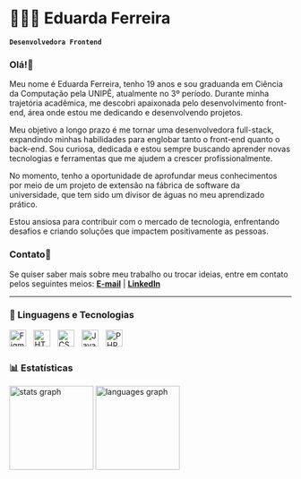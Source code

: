 <!--
## Hi there 👋

**EduardaMFerreira/EduardaMFerreira** is a ✨ _special_ ✨ repository because its `README.md` (this file) appears on your GitHub profile.

Here are some ideas to get you started:

- 🔭 I’m currently working on ...
- 🌱 I’m currently learning ...
- 👯 I’m looking to collaborate on ...
- 🤔 I’m looking for help with ...
- 💬 Ask me about ...
- 📫 How to reach me: ...
- 😄 Pronouns: ...
- ⚡ Fun fact: ...
-->
# 👩🏻‍💻 Eduarda Ferreira

**`Desenvolvedora Frontend`**

### Olá!👋

Meu nome é Eduarda Ferreira, tenho 19 anos e sou graduanda em Ciência da Computação pela UNIPÊ, atualmente no 3º período. Durante minha trajetória acadêmica, me descobri apaixonada pelo desenvolvimento front-end, área onde estou me dedicando e desenvolvendo projetos.

Meu objetivo a longo prazo é me tornar uma desenvolvedora full-stack, expandindo minhas habilidades para englobar tanto o front-end quanto o back-end. Sou curiosa, dedicada e estou sempre buscando aprender novas tecnologias e ferramentas que me ajudem a crescer profissionalmente.

No momento, tenho a oportunidade de aprofundar meus conhecimentos por meio de um projeto de extensão na fábrica de software da universidade, que tem sido um divisor de águas no meu aprendizado prático.

Estou ansiosa para contribuir com o mercado de tecnologia, enfrentando desafios e criando soluções que impactem positivamente as pessoas.

### Contato📎
Se quiser saber mais sobre meu trabalho ou trocar ideias, entre em contato pelos seguintes meios: **[E-mail](mariadferreir44@gmail.com)** | **[LinkedIn](https://www.linkedin.com/in/maria-eduarda-de-moura-ferreira-b72279307/)**

---

### 🤖 Linguagens e Tecnologias

<img 
  align="left"
  alt="Figma"
  title="Figma"
  width="30px"
  style="padding-right: 10px;"
  src="https://cdn.jsdelivr.net/gh/devicons/devicon@latest/icons/figma/figma-original.svg" 
/>
<img 
  align="left"
  alt="HTML"
  title="HTML"
  width="30px"
  style="padding-right: 10px;"
  src="https://cdn.jsdelivr.net/gh/devicons/devicon@latest/icons/html5/html5-original.svg" 
/>
<img 
  align="left"
  alt="CSS"
  title="CSS"
  width="30px"
  style="padding-right: 10px;"
  src="https://cdn.jsdelivr.net/gh/devicons/devicon@latest/icons/css3/css3-original.svg" 
/>
<img 
  align="left"
  alt="JavaScript"
  title="JavaScript"
  width="30px"
  style="padding-right: 10px;"
  src="https://cdn.jsdelivr.net/gh/devicons/devicon@latest/icons/javascript/javascript-original.svg" 
/>
<img 
  align="left"
  alt="PHP"
  title="PHP"
  width="30px"
  style="padding-right: 10px;"
  src="https://cdn.jsdelivr.net/gh/devicons/devicon@latest/icons/php/php-original.svg" 
/>
</br></br>

### 📊 Estatísticas
          

<div align="left">
  <img src="https://github-readme-stats.vercel.app/api?username=EduardaMFerreira&hide_title=false&hide_rank=false&show_icons=true&include_all_commits=true&count_private=true&disable_animations=false&theme=github_dark&locale=en&hide_border=false&order=1" height="150" alt="stats graph"  />
  <img src="https://github-readme-stats.vercel.app/api/top-langs?username=EduardaMFerreira&locale=en&hide_title=false&layout=compact&card_width=320&langs_count=5&theme=github_dark&hide_border=false&order=2" height="150" alt="languages graph"  />
</div>

###
